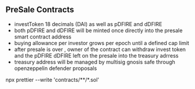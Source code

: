 ## PreSale Contracts

- investToken 18 decimals (DAI) as well as pDFIRE and dDFIRE
- both pDFIRE and dDFIRE will be minted once directly into the presale smart contract address
- buying allowance per investor grows per epoch until a defined cap limit
- after presale is over , owner of the contract can withdraw invest token and the pDFIRE dDFIRE left on the presale into the treasury adrress
- treasury address will be managed by multisig gnosis safe through openzeppelin defender proposals

npx prettier --write 'contracts/**/*.sol'
